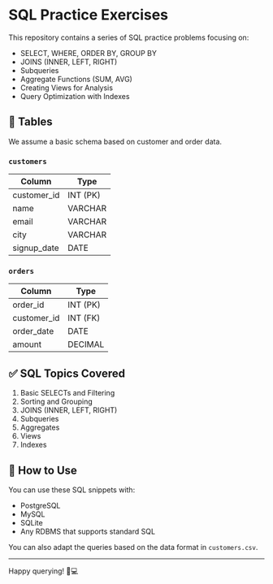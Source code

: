 # SQL Practice Exercises

This repository contains a series of SQL practice problems focusing on:

- SELECT, WHERE, ORDER BY, GROUP BY
- JOINS (INNER, LEFT, RIGHT)
- Subqueries
- Aggregate Functions (SUM, AVG)
- Creating Views for Analysis
- Query Optimization with Indexes

## 📁 Tables

We assume a basic schema based on customer and order data.

### `customers`

| Column       | Type        |
|--------------|-------------|
| customer_id  | INT (PK)    |
| name         | VARCHAR     |
| email        | VARCHAR     |
| city         | VARCHAR     |
| signup_date  | DATE        |

### `orders`

| Column       | Type        |
|--------------|-------------|
| order_id     | INT (PK)    |
| customer_id  | INT (FK)    |
| order_date   | DATE        |
| amount       | DECIMAL     |

## ✅ SQL Topics Covered

1. Basic SELECTs and Filtering
2. Sorting and Grouping
3. JOINS (INNER, LEFT, RIGHT)
4. Subqueries
5. Aggregates
6. Views
7. Indexes

## 🚀 How to Use

You can use these SQL snippets with:

- PostgreSQL
- MySQL
- SQLite
- Any RDBMS that supports standard SQL

You can also adapt the queries based on the data format in `customers.csv`.

---

Happy querying! 🧠💻
